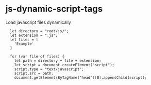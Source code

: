 # js-dynamic-script-tags
Load javascript files dynamically  



      let directory = "root/js/";
      let extension = ".js";
      let files = [
        'Example'
      ]

      for (var file of files) {
        let path = directory + file + extension;
        let script = document.createElement("script");
        script.type = "text/javascript";
        script.src = path;
        document.getElementsByTagName("head")[0].appendChild(script);


